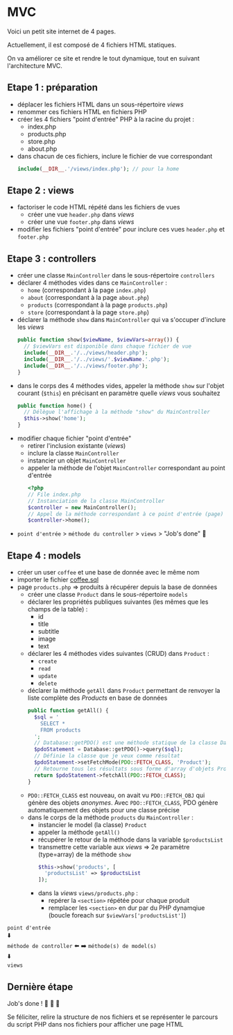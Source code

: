 # MVC

Voici un petit site internet de 4 pages.

Actuellement, il est composé de 4 fichiers HTML statiques.

On va améliorer ce site et rendre le tout dynamique, tout en suivant l'architecture MVC.

## Etape 1 : préparation

- déplacer les fichiers HTML dans un sous-répertoire _views_
- renommer ces fichiers HTML en fichiers PHP
- créer les 4 fichiers "point d'entrée" PHP à la racine du projet :
  - index.php
  - products.php
  - store.php
  - about.php
- dans chacun de ces fichiers, inclure le fichier de vue correspondant
  ```php
  include(__DIR__.'/views/index.php'); // pour la home
  ```

## Etape 2 : views

- factoriser le code HTML répété dans les fichiers de vues
  - créer une vue `header.php` dans _views_
  - créer une vue `footer.php` dans _views_
- modifier les fichiers "point d'entrée" pour inclure ces vues `header.php` et `footer.php`

## Etape 3 : controllers

- créer une classe `MainController` dans le sous-répertoire `controllers`
- déclarer 4 méthodes vides dans ce `MainController` :
  - `home` (correspondant à la page `index.php`)
  - `about` (correspondant à la page `about.php`)
  - `products` (correspondant à la page `products.php`)
  - `store` (correspondant à la page `store.php`)
- déclarer la méthode `show` dans `MainController` qui va s'occuper d'inclure les _views_
  ```php
  public function show($viewName, $viewVars=array()) {
    // $viewVars est disponible dans chaque fichier de vue
    include(__DIR__.'/../views/header.php');
    include(__DIR__.'/../views/'.$viewName.'.php');
    include(__DIR__.'/../views/footer.php');
  }
  ```
- dans le corps des 4 méthodes vides, appeler la méthode `show` sur l'objet courant (`$this`) en précisant en paramètre quelle _views_ vous souhaitez
  ```php
  public function home() {
    // Délègue l'affichage à la méthode "show" du MainController
    $this->show('home');
  }
  ```
- modifier chaque fichier "point d'entrée"
  - retirer l'inclusion existante (_views_)
  - inclure la classe `MainController`
  - instancier un objet `MainController`
  - appeler la méthode de l'objet `MainController` correspondant au point d'entrée
    ```php
    <?php
    // File index.php
    // Instanciation de la classe MainController
    $controller = new MainController();
    // Appel de la méthode correspondant à ce point d'entrée (page)
    $controller->home();
    ```
- `point d'entrée` > `méthode du controller` > `views` > "Job's done" :muscle:

## Etape 4 : models

- créer un user `coffee` et une base de donnée avec le même nom
- importer le fichier [coffee.sql](data/coffee.sql)
- page `products.php` => produits à récupérer depuis la base de données
  - créer une classe `Product` dans le sous-répertoire `models`
  - déclarer les propriétés publiques suivantes (les mêmes que les champs de la table) :
    - id
    - title
    - subtitle
    - image
    - text
  - déclarer les 4 méthodes vides suivantes (CRUD) dans `Product` :
    - `create`
    - `read`
    - `update`
    - `delete`
  - déclarer la méthode `getAll` dans `Product` permettant de renvoyer la liste complète des _Products_ en base de données
    ```php
    public function getAll() {
      $sql = '
        SELECT *
        FROM products
      ';
      // Database::getPDO() est une méthode statique de la classe Database fournie dans "inc/Database.php"
      $pdoStatement = Database::getPDO()->query($sql);
      // Définie la classe que je veux comme résultat
      $pdoStatement->setFetchMode(PDO::FETCH_CLASS, 'Product');
      // Retourne tous les résultats sous forme d'array d'objets Product
      return $pdoStatement->fetchAll(PDO::FETCH_CLASS);
    }
    ```
  - `PDO::FETCH_CLASS` est nouveau, on avait vu `PDO::FETCH_OBJ` qui génère des objets _anonymes_. Avec `PDO::FETCH_CLASS`, PDO génère automatiquement des objets pour une classe précise
  - dans le corps de la méthode `products` du `MainController` :
    - instancier le model (la classe) `Product`
    - appeler la méthode `getAll()`
    - récupérer le retour de la méthode dans la variable `$productsList`
    - transmettre cette variable aux _views_ => 2e paramètre (type=array) de la méthode `show`
      ```php
      $this->show('products', [
        'productsList' => $productsList
      ]);
      ```
    - dans la _views_ `views/products.php` :
      - repérer la `<section>` répétée pour chaque produit
      - remplacer les `<section>` en dur par du PHP dynamqiue (boucle foreach sur `$viewVars['productsList']`)

`point d'entrée`  
:arrow_down:  
`méthode de controller` :arrow_left: :arrow_right: `méthode(s) de model(s)`  
:arrow_down:  
`views`

## Dernière étape

Job's done ! :muscle: :tada: :champagne:

Se féliciter, relire la structure de nos fichiers et se représenter le parcours du script PHP dans nos fichiers pour afficher une page HTML
